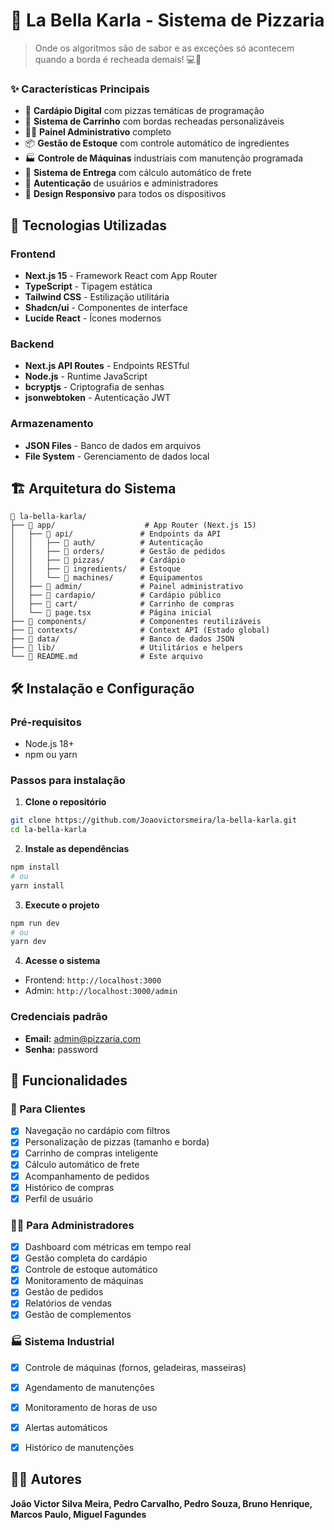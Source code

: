 # 🍕 La Bella Karla - Sistema de Pizzaria

> Onde os algoritmos são de sabor e as exceções só acontecem quando a borda é recheada demais! 💻🍕


### ✨ Características Principais

- 🍕 **Cardápio Digital** com pizzas temáticas de programação
- 🛒 **Sistema de Carrinho** com bordas recheadas personalizáveis
- 👨‍💼 **Painel Administrativo** completo
- 📦 **Gestão de Estoque** com controle automático de ingredientes
- 🏭 **Controle de Máquinas** industriais com manutenção programada
- 🚚 **Sistema de Entrega** com cálculo automático de frete
- 👤 **Autenticação** de usuários e administradores
- 📱 **Design Responsivo** para todos os dispositivos

## 🚀 Tecnologias Utilizadas

### Frontend
- **Next.js 15** - Framework React com App Router
- **TypeScript** - Tipagem estática
- **Tailwind CSS** - Estilização utilitária
- **Shadcn/ui** - Componentes de interface
- **Lucide React** - Ícones modernos

### Backend
- **Next.js API Routes** - Endpoints RESTful
- **Node.js** - Runtime JavaScript
- **bcryptjs** - Criptografia de senhas
- **jsonwebtoken** - Autenticação JWT

### Armazenamento
- **JSON Files** - Banco de dados em arquivos
- **File System** - Gerenciamento de dados local



## 🏗️ Arquitetura do Sistema

```
📁 la-bella-karla/
├── 📁 app/                    # App Router (Next.js 15)
│   ├── 📁 api/               # Endpoints da API
│   │   ├── 📁 auth/          # Autenticação
│   │   ├── 📁 orders/        # Gestão de pedidos
│   │   ├── 📁 pizzas/        # Cardápio
│   │   ├── 📁 ingredients/   # Estoque
│   │   └── 📁 machines/      # Equipamentos
│   ├── 📁 admin/             # Painel administrativo
│   ├── 📁 cardapio/          # Cardápio público
│   ├── 📁 cart/              # Carrinho de compras
│   └── 📄 page.tsx           # Página inicial
├── 📁 components/            # Componentes reutilizáveis
├── 📁 contexts/              # Context API (Estado global)
├── 📁 data/                  # Banco de dados JSON
├── 📁 lib/                   # Utilitários e helpers
└── 📄 README.md              # Este arquivo
```

## 🛠️ Instalação e Configuração

### Pré-requisitos
- Node.js 18+ 
- npm ou yarn

### Passos para instalação

1. **Clone o repositório**
```bash
git clone https://github.com/Joaovictorsmeira/la-bella-karla.git
cd la-bella-karla
```

2. **Instale as dependências**
```bash
npm install
# ou
yarn install
```

3. **Execute o projeto**
```bash
npm run dev
# ou
yarn dev
```

4. **Acesse o sistema**
- Frontend: `http://localhost:3000`
- Admin: `http://localhost:3000/admin`

### Credenciais padrão
- **Email:** admin@pizzaria.com
- **Senha:** password

## 📱 Funcionalidades

### 🍕 Para Clientes
- [x] Navegação no cardápio com filtros
- [x] Personalização de pizzas (tamanho e borda)
- [x] Carrinho de compras inteligente
- [x] Cálculo automático de frete
- [x] Acompanhamento de pedidos
- [x] Histórico de compras
- [x] Perfil de usuário

### 👨‍💼 Para Administradores
- [x] Dashboard com métricas em tempo real
- [x] Gestão completa do cardápio
- [x] Controle de estoque automático
- [x] Monitoramento de máquinas
- [x] Gestão de pedidos
- [x] Relatórios de vendas
- [x] Gestão de complementos

### 🏭 Sistema Industrial
- [x] Controle de máquinas (fornos, geladeiras, masseiras)
- [x] Agendamento de manutenções
- [x] Monitoramento de horas de uso
- [x] Alertas automáticos
- [x] Histórico de manutenções


## 👩‍💻 Autores

**João Victor Silva Meira, Pedro Carvalho, Pedro Souza, Bruno Henrique, Marcos Paulo, Miguel Fagundes** 